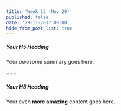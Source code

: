 ```yaml
---
title: 'Week 13 (Nov 29)'
published: false
date: '29-11-2017 00:00'
hide_from_post_list: true
---
```


##### Your H5 Heading
Your _awesome_ summary goes here.

===

##### Your H5 Heading
Your even **more amazing** content goes here.
